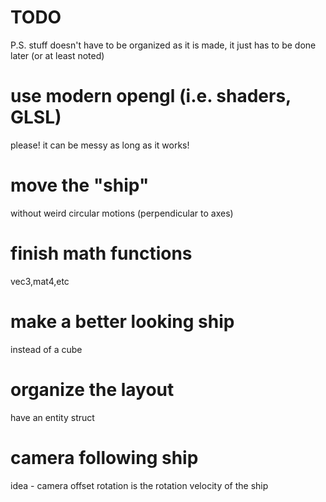 # TODO

P.S. stuff doesn't have to be organized as it is made, it just has to be done later (or at least noted)
# use modern opengl (i.e. shaders, GLSL)
  please! it can be messy as long as it works!
# move the "ship"
  without weird circular motions (perpendicular to axes)
# finish math functions
  vec3,mat4,etc
# make a better looking ship
  instead of a cube
# organize the layout
  have an entity struct



# camera following ship
  idea - camera offset rotation is the rotation velocity of the ship

